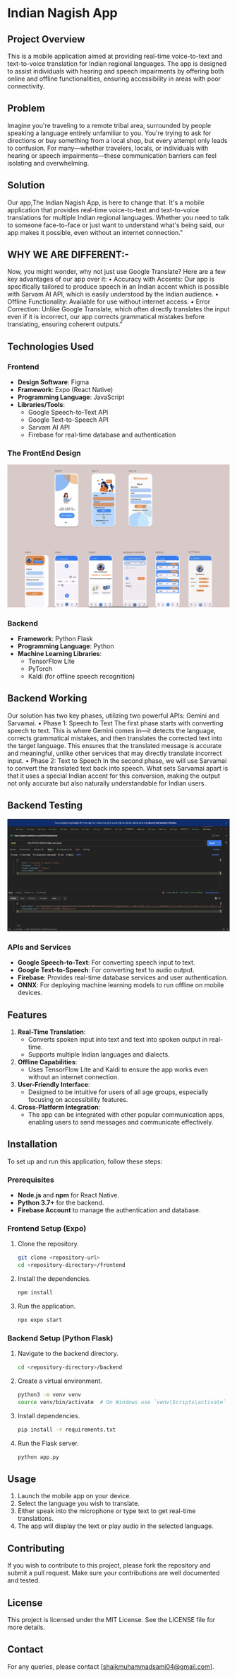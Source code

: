 # Indian Nagish App

## Project Overview
This is a mobile application aimed at providing real-time voice-to-text and text-to-voice translation for Indian regional languages. The app is designed to assist individuals with hearing and speech impairments by offering both online and offline functionalities, ensuring accessibility in areas with poor connectivity.
## Problem

Imagine you're traveling to a remote tribal area, surrounded by people speaking a language entirely unfamiliar to you. You're trying to ask for directions or buy something from a local shop, but every attempt only leads to confusion. For many—whether travelers, locals, or individuals with hearing or speech impairments—these communication barriers can feel isolating and overwhelming.

## Solution

Our app,The Indian Nagish App, is here to change that. It's a mobile application that provides real-time voice-to-text and text-to-voice translations for multiple Indian regional languages. Whether you need to talk to someone face-to-face or just want to understand what's being said, our app makes it possible, even without an internet connection."

## WHY WE ARE DIFFERENT:-

Now, you might wonder, why not just use Google Translate? Here are a few key advantages of our app over it:
• Accuracy with Accents: Our app is specifically tailored to produce speech in an Indian accent which is possible with Sarvam AI API, which is easily understood by the Indian audience.
• Offline Functionality: Available for use without internet access.
• Error Correction: Unlike Google Translate, which often directly translates the input even if it is incorrect, our app corrects grammatical mistakes before translating, ensuring coherent outputs."

## Technologies Used

### Frontend

- **Design Software**: Figma
- **Framework**: Expo (React Native)
- **Programming Language**: JavaScript
- **Libraries/Tools**:
  - Google Speech-to-Text API
  - Google Text-to-Speech API
  - Sarvam AI API
  - Firebase for real-time database and authentication

### The FrontEnd Design

![UI images](image.png)

### Backend

- **Framework**: Python Flask
- **Programming Language**: Python
- **Machine Learning Libraries**:
  - TensorFlow Lite
  - PyTorch
  - Kaldi (for offline speech recognition)

## Backend Working

Our solution has two key phases, utilizing two powerful APIs: Gemini and Sarvamai.
• Phase 1: Speech to Text
The first phase starts with converting speech to text. This is where Gemini comes in—it detects the language, corrects grammatical mistakes, and then translates the corrected text into the target language. This ensures that the translated message is accurate and meaningful, unlike other services that may directly translate incorrect input.
• Phase 2: Text to Speech
In the second phase, we will use Sarvamai to convert the translated text back into speech. What sets Sarvamai apart is that it uses a special Indian accent for this conversion, making the output not only accurate but also naturally understandable for Indian users.

## Backend Testing

![Backend Testing Successful ](image-1.png)

### APIs and Services

- **Google Speech-to-Text**: For converting speech input to text.
- **Google Text-to-Speech**: For converting text to audio output.
- **Firebase**: Provides real-time database services and user authentication.
- **ONNX**: For deploying machine learning models to run offline on mobile devices.

## Features

1. **Real-Time Translation**:
   - Converts spoken input into text and text into spoken output in real-time.
   - Supports multiple Indian languages and dialects.
2. **Offline Capabilities**:
   - Uses TensorFlow Lite and Kaldi to ensure the app works even without an internet connection.
3. **User-Friendly Interface**:
   - Designed to be intuitive for users of all age groups, especially focusing on accessibility features.
4. **Cross-Platform Integration**:
   - The app can be integrated with other popular communication apps, enabling users to send messages and communicate effectively.

## Installation

To set up and run this application, follow these steps:

### Prerequisites

- **Node.js** and **npm** for React Native.
- **Python 3.7+** for the backend.
- **Firebase Account** to manage the authentication and database.

### Frontend Setup (Expo)

1. Clone the repository.
   ```bash
   git clone <repository-url>
   cd <repository-directory>/frontend
   ```
2. Install the dependencies.
   ```bash
   npm install
   ```
3. Run the application.
   ```bash
   npx expo start
   ```

### Backend Setup (Python Flask)

1. Navigate to the backend directory.
   ```bash
   cd <repository-directory>/backend
   ```
2. Create a virtual environment.
   ```bash
   python3 -m venv venv
   source venv/bin/activate  # On Windows use `venv\Scripts\activate`
   ```
3. Install dependencies.
   ```bash
   pip install -r requirements.txt
   ```
4. Run the Flask server.
   ```bash
   python app.py
   ```

## Usage

1. Launch the mobile app on your device.
2. Select the language you wish to translate.
3. Either speak into the microphone or type text to get real-time translations.
4. The app will display the text or play audio in the selected language.

## Contributing

If you wish to contribute to this project, please fork the repository and submit a pull request. Make sure your contributions are well documented and tested.

## License

This project is licensed under the MIT License. See the LICENSE file for more details.

## Contact

For any queries, please contact [shaikmuhammadsami04@gmail.com].
